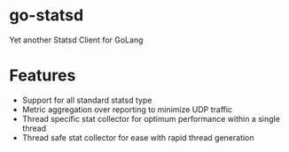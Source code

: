 # go-statsd
Yet another Statsd Client for GoLang

# Features
* Support for all standard statsd type
* Metric aggregation over reporting to minimize UDP traffic
* Thread specific stat collector for optimum performance within a single thread
* Thread safe stat collector for ease with rapid thread generation
